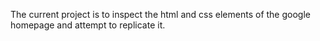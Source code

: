 The current project is to inspect the html and css elements of the google homepage and attempt to replicate it.  